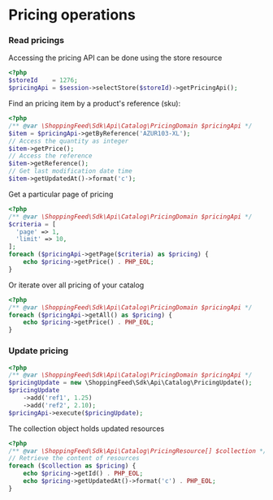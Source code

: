 # Pricing operations

### Read pricings

Accessing the pricing API can be done using the store resource

```php
<?php
$storeId    = 1276;
$pricingApi = $session->selectStore($storeId)->getPricingApi();
```

Find an pricing item by a product's reference (sku):

```php
<?php
/** @var \ShoppingFeed\Sdk\Api\Catalog\PricingDomain $pricingApi */
$item = $pricingApi->getByReference('AZUR103-XL');
// Access the quantity as integer
$item->getPrice();
// Access the reference
$item->getReference();
// Get last modification date time
$item->getUpdatedAt()->format('c');
```

Get a particular page of pricing

```php
<?php
/** @var \ShoppingFeed\Sdk\Api\Catalog\PricingDomain $pricingApi */
$criteria = [
  'page' => 1,  
  'limit' => 10,  
];
foreach ($pricingApi->getPage($criteria) as $pricing) {
	echo $pricing->getPrice() . PHP_EOL;
}
```

Or iterate over all pricing of your catalog

```php
<?php
/** @var \ShoppingFeed\Sdk\Api\Catalog\PricingDomain $pricingApi */
foreach ($pricingApi->getAll() as $pricing) {
	echo $pricing->getPrice() . PHP_EOL;
}
```

### Update pricing

```php
<?php
/** @var \ShoppingFeed\Sdk\Api\Catalog\PricingDomain $pricingApi */
$pricingUpdate = new \ShoppingFeed\Sdk\Api\Catalog\PricingUpdate();
$pricingUpdate
    ->add('ref1', 1.25)
    ->add('ref2', 2.10);
$pricingApi->execute($pricingUpdate);
```

The collection object holds updated resources

```php
<?php
/** @var \ShoppingFeed\Sdk\Api\Catalog\PricingResource[] $collection */
// Retrieve the content of resources
foreach ($collection as $pricing) {
	echo $pricing->getId() . PHP_EOL;
	echo $pricing->getUpdatedAt()->format('c') . PHP_EOL;
}
```
